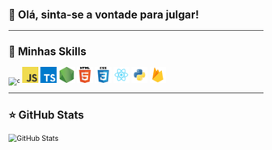 ## 💜 Olá, sinta-se a vontade para julgar!

---

## 🚀 Minhas Skills

<code><img height="32" src="https://cdn.iconscout.com/icon/free/png-512/c-programming-569564.png" alt="c"/></code>
<code><img height="32" src="https://raw.githubusercontent.com/github/explore/master/topics/javascript/javascript.png" alt="Javascript"/></code>
<code><img height="32" src="https://raw.githubusercontent.com/github/explore/master/topics/typescript/typescript.png" alt="Typescript"/></code>
<code><img height="32" src="https://raw.githubusercontent.com/github/explore/master/topics/nodejs/nodejs.png" alt="Nodejs"/></code>
<code><img height="32" src="https://raw.githubusercontent.com/github/explore/master/topics/html/html.png" alt="HTML5"/></code>
<code><img height="32" src="https://raw.githubusercontent.com/github/explore/master/topics/css/css.png" alt="CSS"/></code>
<code><img height="32" src="https://raw.githubusercontent.com/github/explore/master/topics/react/react.png" alt="React"/></code>
<code><img height="32" src="https://raw.githubusercontent.com/github/explore/master/topics/python/python.png" alt="Python"/></code>
<code><img height="32" src="https://raw.githubusercontent.com/github/explore/master/topics/firebase/firebase.png" alt="Firebase"/></code>


---

## ⭐ GitHub Stats

![GitHub Stats](https://github-readme-stats.vercel.app/api?username=lanerson&show_icons=true)
